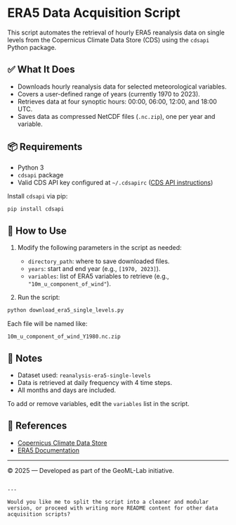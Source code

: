 # ERA5 Data Acquisition Script

This script automates the retrieval of hourly ERA5 reanalysis data on single levels from the Copernicus Climate Data Store (CDS) using the `cdsapi` Python package.

## ✅ What It Does

- Downloads hourly reanalysis data for selected meteorological variables.
- Covers a user-defined range of years (currently 1970 to 2023).
- Retrieves data at four synoptic hours: 00:00, 06:00, 12:00, and 18:00 UTC.
- Saves data as compressed NetCDF files (`.nc.zip`), one per year and variable.

## 📦 Requirements

- Python 3
- `cdsapi` package
- Valid CDS API key configured at `~/.cdsapirc` ([CDS API instructions](https://cds.climate.copernicus.eu/api-how-to))

Install `cdsapi` via pip:
```bash
pip install cdsapi
````

## 🔧 How to Use

1. Modify the following parameters in the script as needed:

   * `directory_path`: where to save downloaded files.
   * `years`: start and end year (e.g., `[1970, 2023]`).
   * `variables`: list of ERA5 variables to retrieve (e.g., `"10m_u_component_of_wind"`).

2. Run the script:

```bash
python download_era5_single_levels.py
```

Each file will be named like:

```
10m_u_component_of_wind_Y1980.nc.zip
```

## 📌 Notes

* Dataset used: `reanalysis-era5-single-levels`
* Data is retrieved at daily frequency with 4 time steps.
* All months and days are included.

To add or remove variables, edit the `variables` list in the script.

## 🔗 References

* [Copernicus Climate Data Store](https://cds.climate.copernicus.eu)
* [ERA5 Documentation](https://confluence.ecmwf.int/display/CKB/ERA5%3A+data+documentation)

---

© 2025 — Developed as part of the GeoML-Lab initiative.

```

---

Would you like me to split the script into a cleaner and modular version, or proceed with writing more README content for other data acquisition scripts?
```
